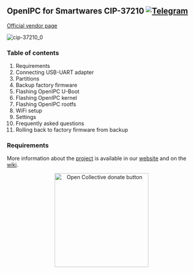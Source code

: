 ## OpenIPC for Smartwares CIP-37210   [![Telegram](https://openipc.org/images/telegram_button.svg)][telegram]
[Official vendor page](https://www.smartwares.eu/en-gb/smartwares-products/camera-systems/ip-cameras/smartwares-cip-37210-wi-fi-camera-indoor-cip--37210)

![cip-37210_0](https://user-images.githubusercontent.com/1933140/228334552-0f611eeb-6b24-4354-93e4-cfd9a63b9f36.jpg)

### Table of contents

1)  Requirements
2)  Connecting USB-UART adapter
3)  Partitions
4)  Backup factory firmware
5)  Flashing OpenIPC U-Boot
6)  Flashing OpenIPC kernel
7)  Flashing OpenIPC rootfs
8)  WiFi setup
9)  Settings
10)  Frequently asked questions
11) Rolling back to factory firmware from backup

### Requirements

More information about the [project][project] is available in our [website][website] and on the [wiki][wiki].

<p align="center">
<a href="https://opencollective.com/openipc/contribute/backer-14335/checkout" target="_blank"><img src="https://opencollective.com/webpack/donate/button@2x.png?color=blue" width="250" alt="Open Collective donate button"></a>
</p>

[firmware]: https://github.com/openipc/firmware/
[mit]: https://opensource.org/license/mit/
[opencollective]: https://opencollective.com/openipc
[paypal]: https://www.paypal.com/donate/?hosted_button_id=C6F7UJLA58MBS
[project]: https://github.com/openipc/
[telegram]: https://t.me/OpenIPC
[website]: https://openipc.org/
[wiki]: https://github.com/OpenIPC/wiki

